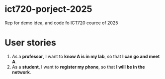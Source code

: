 # ict720-porject-2025
Rep for demo idea, and code fo ICT720 cource of 2025

# User stories 
1. As a **professor**, I want to **know A is in my lab**, so that **I can go and meet A**.
2. As a **student**, I want to **register my phone**, so that **I will be in the network**.
